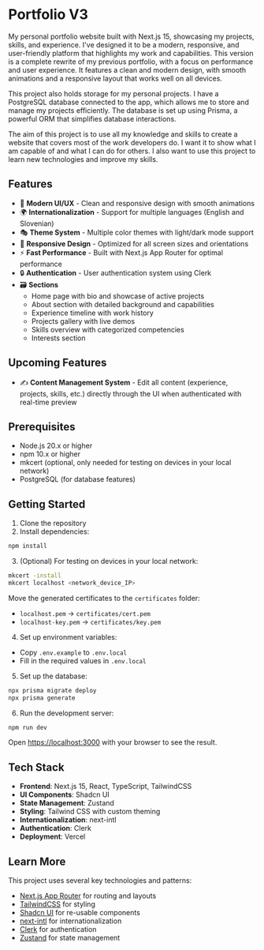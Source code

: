 # Portfolio V3

My personal portfolio website built with Next.js 15, showcasing my projects, skills, and experience. I've designed it to be a modern, responsive, and user-friendly platform that highlights my work and capabilities.
This version is a complete rewrite of my previous portfolio, with a focus on performance and user experience. It features a clean and modern design, with smooth animations and a responsive layout that works well on all devices.

This project also holds storage for my personal projects. I have a PostgreSQL database connected to the app, which allows me to store and manage my projects efficiently. The database is set up using Prisma, a powerful ORM that simplifies database interactions.

The aim of this project is to use all my knowledge and skills to create a website that covers most of the work developers do. I want it to show what I am capable of and what I can do for others. I also want to use this project to learn new technologies and improve my skills.

## Features

- 🎨 **Modern UI/UX** - Clean and responsive design with smooth animations
- 🌍 **Internationalization** - Support for multiple languages (English and Slovenian)
- 🎭 **Theme System** - Multiple color themes with light/dark mode support
- 📱 **Responsive Design** - Optimized for all screen sizes and orientations
- ⚡ **Fast Performance** - Built with Next.js App Router for optimal performance
- 🔒 **Authentication** - User authentication system using Clerk
- 🗃️ **Sections**
  - Home page with bio and showcase of active projects
  - About section with detailed background and capabilities
  - Experience timeline with work history
  - Projects gallery with live demos
  - Skills overview with categorized competencies
  - Interests section

## Upcoming Features

- ✍️ **Content Management System** - Edit all content (experience, projects, skills, etc.) directly through the UI when authenticated with real-time preview

## Prerequisites

- Node.js 20.x or higher
- npm 10.x or higher
- mkcert (optional, only needed for testing on devices in your local network)
- PostgreSQL (for database features)

## Getting Started

1. Clone the repository
2. Install dependencies:
```bash
npm install
```

3. (Optional) For testing on devices in your local network:
```bash
mkcert -install
mkcert localhost <network_device_IP>
```
Move the generated certificates to the `certificates` folder:
- `localhost.pem` → `certificates/cert.pem`
- `localhost-key.pem` → `certificates/key.pem`

4. Set up environment variables:
- Copy `.env.example` to `.env.local`
- Fill in the required values in `.env.local`

5. Set up the database:
```bash
npx prisma migrate deploy
npx prisma generate
```

6. Run the development server:
```bash
npm run dev
```

Open [https://localhost:3000](https://localhost:3000) with your browser to see the result.

## Tech Stack

- **Frontend**: Next.js 15, React, TypeScript, TailwindCSS
- **UI Components**: Shadcn UI
- **State Management**: Zustand
- **Styling**: Tailwind CSS with custom theming
- **Internationalization**: next-intl
- **Authentication**: Clerk
- **Deployment**: Vercel

## Learn More

This project uses several key technologies and patterns:

- [Next.js App Router](https://nextjs.org/docs/app) for routing and layouts
- [TailwindCSS](https://tailwindcss.com/) for styling
- [Shadcn UI](https://ui.shadcn.com/) for re-usable components
- [next-intl](https://next-intl-docs.vercel.app/) for internationalization
- [Clerk](https://clerk.com/) for authentication
- [Zustand](https://github.com/pmndrs/zustand) for state management
